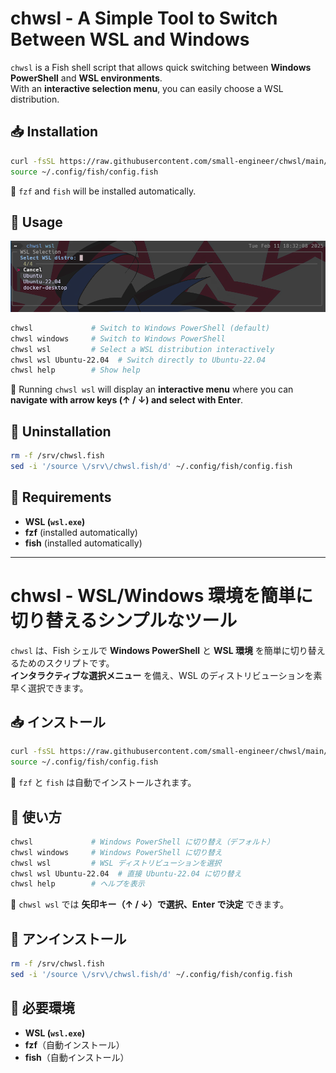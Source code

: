 # chwsl - A Simple Tool to Switch Between WSL and Windows

`chwsl` is a Fish shell script that allows quick switching between **Windows PowerShell** and **WSL environments**.  
With an **interactive selection menu**, you can easily choose a WSL distribution.

## 📥 Installation

```sh
curl -fsSL https://raw.githubusercontent.com/small-engineer/chwsl/main/install.sh | bash
source ~/.config/fish/config.fish
```

🔹 `fzf` and `fish` will be installed automatically.

## 🚀 Usage

[![Use Image](https://github.com/small-engineer/chwsl/blob/main/images/image.png)](https://github.com/small-engineer/chwsl/blob/main/images/image.png)

```sh
chwsl             # Switch to Windows PowerShell (default)
chwsl windows     # Switch to Windows PowerShell
chwsl wsl         # Select a WSL distribution interactively
chwsl wsl Ubuntu-22.04  # Switch directly to Ubuntu-22.04
chwsl help        # Show help
```

🔹 Running `chwsl wsl` will display an **interactive menu** where you can **navigate with arrow keys (↑ / ↓) and select with Enter**.

## 🔄 Uninstallation

```sh
rm -f /srv/chwsl.fish
sed -i '/source \/srv\/chwsl.fish/d' ~/.config/fish/config.fish
```

## 📌 Requirements

- **WSL (`wsl.exe`)**
- **fzf** (installed automatically)
- **fish** (installed automatically)


---

# chwsl - WSL/Windows 環境を簡単に切り替えるシンプルなツール

`chwsl` は、Fish シェルで **Windows PowerShell** と **WSL 環境** を簡単に切り替えるためのスクリプトです。  
**インタラクティブな選択メニュー** を備え、WSL のディストリビューションを素早く選択できます。

## 📥 インストール

```sh
curl -fsSL https://raw.githubusercontent.com/small-engineer/chwsl/main/install.sh | bash
source ~/.config/fish/config.fish
```

🔹 `fzf` と `fish` は自動でインストールされます。

## 🚀 使い方

```sh
chwsl             # Windows PowerShell に切り替え（デフォルト）
chwsl windows     # Windows PowerShell に切り替え
chwsl wsl         # WSL ディストリビューションを選択
chwsl wsl Ubuntu-22.04  # 直接 Ubuntu-22.04 に切り替え
chwsl help        # ヘルプを表示
```

🔹 `chwsl wsl` では **矢印キー（↑ / ↓）で選択、Enter で決定** できます。

## 🔄 アンインストール

```sh
rm -f /srv/chwsl.fish
sed -i '/source \/srv\/chwsl.fish/d' ~/.config/fish/config.fish
```

## 📌 必要環境

- **WSL (`wsl.exe`)**
- **fzf**（自動インストール）
- **fish**（自動インストール）


